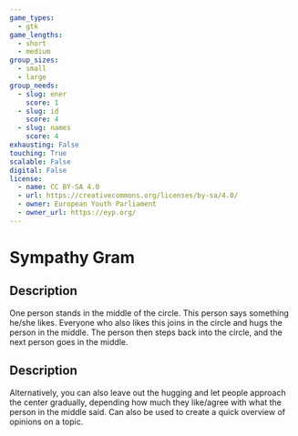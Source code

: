 ```yaml
---
game_types:
  - gtk
game_lengths:
  - short
  - medium
group_sizes:
  - small
  - large
group_needs:
  - slug: ener
    score: 1
  - slug: id
    score: 4
  - slug: names
    score: 4
exhausting: False
touching: True
scalable: False
digital: False
license:
  - name: CC BY-SA 4.0
  - url: https://creativecommons.org/licenses/by-sa/4.0/
  - owner: European Youth Parliament
  - owner_url: https://eyp.org/
---
```

# Sympathy Gram

## Description
One person stands in the middle of the circle. This person says something he/she likes. Everyone who also likes this joins in the circle and hugs the person in the middle. The person then steps back into the circle, and the next person goes in the middle.

## Description
Alternatively, you can also leave out the hugging and let people approach the center gradually, depending how much they like/agree with what the person in the middle said. Can also be used to create a quick overview of opinions on a topic.
